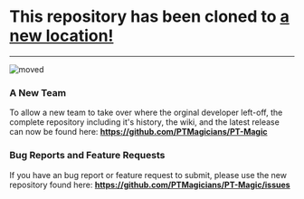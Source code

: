 # This repository has been cloned to [a new location!](https://github.com/PTMagicians/PT-Magic)
---

![moved](https://i.imgur.com/Gvc8rcr.jpg)

### A New Team
To allow a new team to take over where the orginal developer left-off, the complete repository including it's history, the wiki, and the latest release can now be found here:  __https://github.com/PTMagicians/PT-Magic__

### Bug Reports and Feature Requests
If you have an bug report or feature request to submit, please use the new repository found here:  __https://github.com/PTMagicians/PT-Magic/issues__

